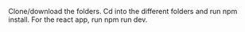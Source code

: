Clone/download the folders.
Cd into the different folders and run npm install.
For the react app, run npm run dev.
